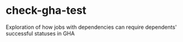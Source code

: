 # check-gha-test
Exploration of how jobs with dependencies can require dependents' successful statuses in GHA
